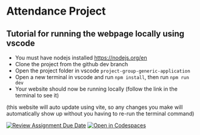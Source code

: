 # Attendance Project
## Tutorial for running the webpage locally using vscode
- You must have nodejs installed https://nodejs.org/en
- Clone the project from the github dev branch
- Open the project folder in vscode `project-group-generic-application`
- Open a new terminal in vscode and run `npm install`, then run `npm run dev`
- Your website should now be running locally (follow the link in the terminal to see it)

(this website will auto update using vite, so any changes you make will automatically show up without you having to re-run the terminal command)

[![Review Assignment Due Date](https://classroom.github.com/assets/deadline-readme-button-24ddc0f5d75046c5622901739e7c5dd533143b0c8e959d652212380cedb1ea36.svg)](https://classroom.github.com/a/L3I96ePi)
[![Open in Codespaces](https://classroom.github.com/assets/launch-codespace-7f7980b617ed060a017424585567c406b6ee15c891e84e1186181d67ecf80aa0.svg)](https://classroom.github.com/open-in-codespaces?assignment_repo_id=11774306)
